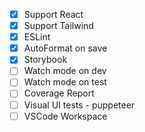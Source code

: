 - [x] Support React
- [x] Support Tailwind
- [x] ESLint
- [x] AutoFormat on save
- [x] Storybook
- [ ] Watch mode on dev
- [ ] Watch mode on test
- [ ] Coverage Report
- [ ] Visual UI tests - puppeteer
- [ ] VSCode Workspace
